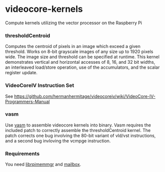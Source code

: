 # videocore-kernels
Compute kernels utilizing the vector processor on the Raspberry Pi

### thresholdCentroid
Computes the centroid of pixels in an image which exceed a given threshold. Works on 8-bit grayscale images of any size up to 1920 pixels wide. The image size and threshold can be specified at runtime. This kernel demonstrates vertical and horizontal accesses of 8, 16, and 32 bit widths, an interleaved load/store operation, use of the accumulators, and the scalar register update.

### VideoCoreIV Instruction Set
See https://github.com/hermanhermitage/videocoreiv/wiki/VideoCore-IV-Programmers-Manual

### vasm
Use [vasm](http://sun.hasenbraten.de/vasm/index.php?view=relsrc) to assemble videocore kernels into binary. Vasm requires the included patch to correctly assemble the thresholdCentroid kernel. The patch corrects one bug involving the 80-bit variant of vld/vst instructions, and a second bug invloving the vcmpge instruction.

### Requirements
You need [librpimemmgr](https://github.com/Idein/librpimemmgr) and
[mailbox](https://github.com/Terminus-IMRC/mailbox).
